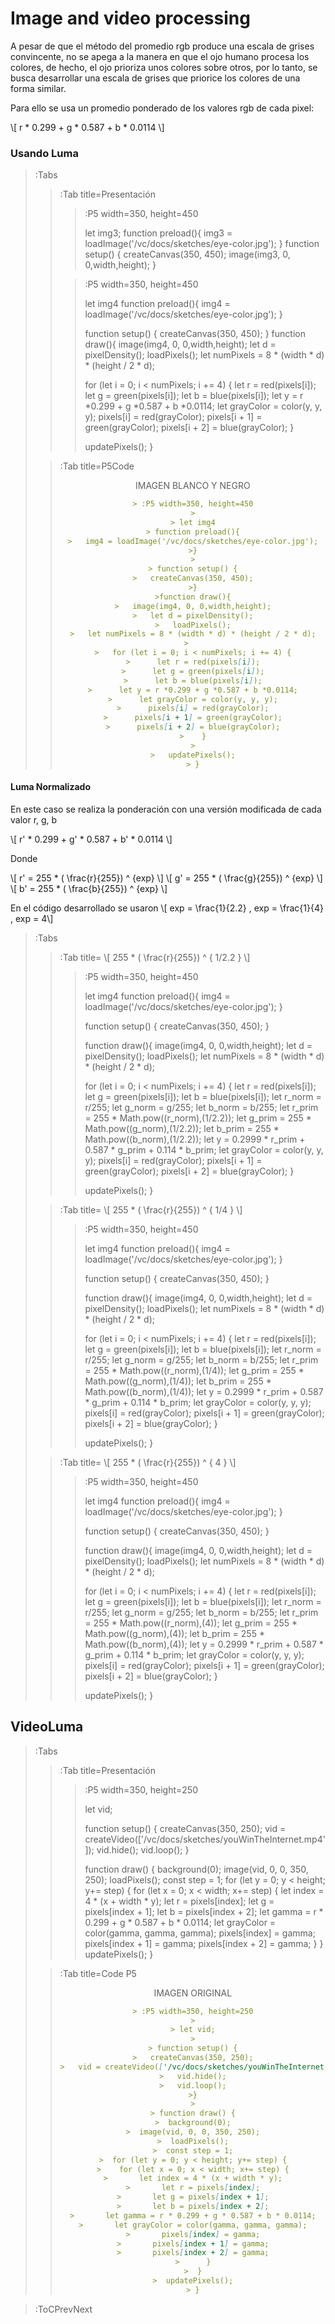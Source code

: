 <style TYPE="text/css">
code.has-jax {font: inherit; font-size: 100%; background: inherit; border: inherit;}
</style>
<script type="text/x-mathjax-config">
MathJax.Hub.Config({
    tex2jax: {
        inlineMath: [['$','$'], ['\\(','\\)']],
        skipTags: ['script', 'noscript', 'style', 'textarea', 'pre'] // removed 'code' entry
    }
});
MathJax.Hub.Queue(function() {
    var all = MathJax.Hub.getAllJax(), i;
    for(i = 0; i < all.length; i += 1) {
        all[i].SourceElement().parentNode.className += ' has-jax';
    }
});
</script>
<script type="text/javascript" src="https://cdnjs.cloudflare.com/ajax/libs/mathjax/2.7.4/MathJax.js?config=TeX-AMS_HTML-full">
</script>

# Image and video processing

A pesar de que el método del promedio rgb produce una escala de grises convincente, no se apega a la manera en que el ojo humano procesa los colores, de hecho, el ojo prioriza unos colores sobre otros, por lo tanto, se busca desarrollar una escala de grises que priorice los colores de una forma similar.

Para ello se usa un promedio ponderado de los valores rgb de cada pixel:

\\[ r * 0.299 + g * 0.587 + b * 0.0114 \\]


### Usando Luma
> :Tabs
> > :Tab title=Presentación
> > > :P5 width=350, height=450
> > >
> > > let img3;
> > > function preload(){
> > >   img3 = loadImage('/vc/docs/sketches/eye-color.jpg');
> > >}
> > > function setup() {
> > >   createCanvas(350, 450);
> > >   image(img3, 0, 0,width,height);
> > > }
> > 
> > > :P5 width=350, height=450
> > >
> > > let img4
> > > function preload(){
> > >   img4 = loadImage('/vc/docs/sketches/eye-color.jpg');
> > >}
> > >
> > > function setup() {
> > >   createCanvas(350, 450);
> > >}
> > >function draw(){
> > >   image(img4, 0, 0,width,height);
> > >   let d = pixelDensity();
> > >   loadPixels();
> > >   let numPixels = 8 * (width * d) * (height / 2 * d);
> > >   
> > >   for (let i = 0; i < numPixels; i += 4) {
> > >      let r = red(pixels[i]);
> > >      let g = green(pixels[i]);
> > >      let b = blue(pixels[i]);
> > >      let y = r *0.299 + g *0.587 + b *0.0114;
> > >      let grayColor = color(y, y, y);
> > >      pixels[i] = red(grayColor);
> > >      pixels[i + 1] = green(grayColor);
> > >      pixels[i + 2] = blue(grayColor);
> > >    }
> > >
> > >   updatePixels();
> > > }
>
> > :Tab title=P5Code
> >
> > <center>IMAGEN BLANCO Y NEGRO<center/>
> >
> > ```md
> > > :P5 width=350, height=450
> > >
> > > let img4
> > > function preload(){
> > >   img4 = loadImage('/vc/docs/sketches/eye-color.jpg');
> > >}
> > >
> > > function setup() {
> > >   createCanvas(350, 450);
> > >}
> > >function draw(){
> > >   image(img4, 0, 0,width,height);
> > >   let d = pixelDensity();
> > >   loadPixels();
> > >   let numPixels = 8 * (width * d) * (height / 2 * d);
> > >   
> > >   for (let i = 0; i < numPixels; i += 4) {
> > >      let r = red(pixels[i]);
> > >      let g = green(pixels[i]);
> > >      let b = blue(pixels[i]);
> > >      let y = r *0.299 + g *0.587 + b *0.0114;
> > >      let grayColor = color(y, y, y);
> > >      pixels[i] = red(grayColor);
> > >      pixels[i + 1] = green(grayColor);
> > >      pixels[i + 2] = blue(grayColor);
> > >    }
> > >
> > >   updatePixels();
> > > }
> > ```
>


#### Luma Normalizado

En este caso se realiza la ponderación con una versión modificada de cada valor r, g, b

\\[ r' * 0.299 + g' * 0.587 + b' * 0.0114 \\]

Donde

\\[ r' = 255 * ( \frac{r}{255}) ^ {exp} \\]
\\[ g' = 255 * ( \frac{g}{255}) ^ {exp} \\]
\\[ b' = 255 * ( \frac{b}{255}) ^ {exp} \\]

En el código desarrollado se usaron 
\\[ exp = \frac{1}{2.2} , exp = \frac{1}{4} , exp = 4\\]
> :Tabs
> > :Tab title= \\[ 255 * ( \frac{r}{255}) ^ { 1/2.2 } \\]
> > >
> > > :P5 width=350, height=450
> > >
> > > let img4
> > > function preload(){
> > >   img4 = loadImage('/vc/docs/sketches/eye-color.jpg');
> > >}
> > >
> > > function setup() {
> > >   createCanvas(350, 450);
> > >}
> > >
> > >function draw(){
> > >   image(img4, 0, 0,width,height);
> > >   let d = pixelDensity();
> > >   loadPixels();
> > >   let numPixels = 8 * (width * d) * (height / 2 * d);
> > >   
> > >   for (let i = 0; i < numPixels; i += 4) {
> > >      let r = red(pixels[i]);
> > >      let g = green(pixels[i]);
> > >      let b = blue(pixels[i]);
> > >      let r_norm = r/255;
> > >      let g_norm = g/255;
> > >      let b_norm = b/255;
> > >      let r_prim = 255 * Math.pow((r_norm),(1/2.2));
> > >      let g_prim = 255 * Math.pow((g_norm),(1/2.2));
> > >      let b_prim = 255 * Math.pow((b_norm),(1/2.2));
> > >      let y = 0.2999 * r_prim + 0.587 * g_prim + 0.114 * b_prim;
> > >      let grayColor = color(y, y, y);
> > >      pixels[i] = red(grayColor);
> > >      pixels[i + 1] = green(grayColor);
> > >      pixels[i + 2] = blue(grayColor);
> > >    }
> > >
> > >   updatePixels();
> > > }
> 
> > :Tab title= \\[ 255 * ( \frac{r}{255}) ^ { 1/4 } \\]
> > > 
> > > :P5 width=350, height=450
> > >
> > > let img4
> > > function preload(){
> > >   img4 = loadImage('/vc/docs/sketches/eye-color.jpg');
> > >}
> > >
> > > function setup() {
> > >   createCanvas(350, 450);
> > >}
> > >
> > >function draw(){
> > >   image(img4, 0, 0,width,height);
> > >   let d = pixelDensity();
> > >   loadPixels();
> > >   let numPixels = 8 * (width * d) * (height / 2 * d);
> > >   
> > >   for (let i = 0; i < numPixels; i += 4) {
> > >      let r = red(pixels[i]);
> > >      let g = green(pixels[i]);
> > >      let b = blue(pixels[i]);
> > >      let r_norm = r/255;
> > >      let g_norm = g/255;
> > >      let b_norm = b/255;
> > >      let r_prim = 255 * Math.pow((r_norm),(1/4));
> > >      let g_prim = 255 * Math.pow((g_norm),(1/4));
> > >      let b_prim = 255 * Math.pow((b_norm),(1/4));
> > >      let y = 0.2999 * r_prim + 0.587 * g_prim + 0.114 * b_prim;
> > >      let grayColor = color(y, y, y);
> > >      pixels[i] = red(grayColor);
> > >      pixels[i + 1] = green(grayColor);
> > >      pixels[i + 2] = blue(grayColor);
> > >    }
> > >
> > >   updatePixels();
> > > }
> 
> > :Tab title= \\[ 255 * ( \frac{r}{255}) ^ { 4 } \\]
> > >
> > > :P5 width=350, height=450
> > >
> > > let img4
> > > function preload(){
> > >   img4 = loadImage('/vc/docs/sketches/eye-color.jpg');
> > >}
> > >
> > > function setup() {
> > >   createCanvas(350, 450);
> > >}
> > >
> > >function draw(){
> > >   image(img4, 0, 0,width,height);
> > >   let d = pixelDensity();
> > >   loadPixels();
> > >   let numPixels = 8 * (width * d) * (height / 2 * d);
> > >   
> > >   for (let i = 0; i < numPixels; i += 4) {
> > >      let r = red(pixels[i]);
> > >      let g = green(pixels[i]);
> > >      let b = blue(pixels[i]);
> > >      let r_norm = r/255;
> > >      let g_norm = g/255;
> > >      let b_norm = b/255;
> > >      let r_prim = 255 * Math.pow((r_norm),(4));
> > >      let g_prim = 255 * Math.pow((g_norm),(4));
> > >      let b_prim = 255 * Math.pow((b_norm),(4));
> > >      let y = 0.2999 * r_prim + 0.587 * g_prim + 0.114 * b_prim;
> > >      let grayColor = color(y, y, y);
> > >      pixels[i] = red(grayColor);
> > >      pixels[i + 1] = green(grayColor);
> > >      pixels[i + 2] = blue(grayColor);
> > >    }
> > >
> > >   updatePixels();
> > > }
> 


## VideoLuma
> :Tabs
> > :Tab title=Presentación
> > >
> > > :P5 width=350, height=250
> > >
> > > let vid;
> > >
> > > function setup() {
> > >   createCanvas(350, 250);
> > >   vid = createVideo(['/vc/docs/sketches/youWinTheInternet.mp4']);
> > >   vid.hide();
> > >   vid.loop();
> > >}
> > >
> > > function draw() {
> > >  background(0);
> > >  image(vid, 0, 0, 350, 250);
> > >  loadPixels();
> > >  const step = 1;
> > >  for (let y = 0; y < height; y+= step) {
> > >    for (let x = 0; x < width; x+= step) {
> > >       let index = 4 * (x + width * y);
> > >       let r = pixels[index];
> > >       let g = pixels[index + 1];
> > >       let b = pixels[index + 2];
> > >       let gamma = r * 0.299 + g * 0.587 + b * 0.0114;
> > >       let grayColor = color(gamma, gamma, gamma);
> > >       pixels[index] = gamma;
> > >       pixels[index + 1] = gamma;
> > >       pixels[index + 2] = gamma;
> > >      }
> > >  }
> > >  updatePixels();
> > > }
> 
> > :Tab title=Code P5
> > 
> > <center>IMAGEN ORIGINAL<center/>
> >
> > ```md
> > > :P5 width=350, height=250
> > >
> > > let vid;
> > >
> > > function setup() {
> > >   createCanvas(350, 250);
> > >   vid = createVideo(['/vc/docs/sketches/youWinTheInternet.mp4']);
> > >   vid.hide();
> > >   vid.loop();
> > >}
> > >
> > > function draw() {
> > >  background(0);
> > >  image(vid, 0, 0, 350, 250);
> > >  loadPixels();
> > >  const step = 1;
> > >  for (let y = 0; y < height; y+= step) {
> > >    for (let x = 0; x < width; x+= step) {
> > >       let index = 4 * (x + width * y);
> > >       let r = pixels[index];
> > >       let g = pixels[index + 1];
> > >       let b = pixels[index + 2];
> > >       let gamma = r * 0.299 + g * 0.587 + b * 0.0114;
> > >       let grayColor = color(gamma, gamma, gamma);
> > >       pixels[index] = gamma;
> > >       pixels[index + 1] = gamma;
> > >       pixels[index + 2] = gamma;
> > >      }
> > >  }
> > >  updatePixels();
> > > }
> > ```
>

>:ToCPrevNext

